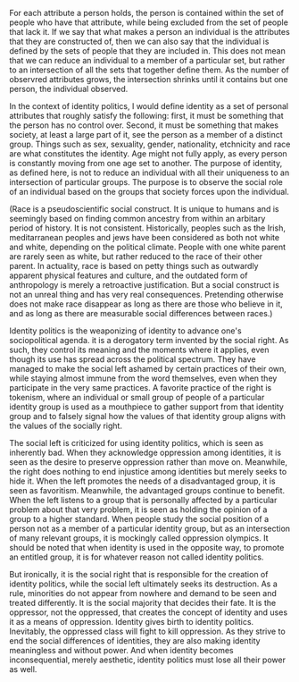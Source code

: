 For each attribute a person holds, the person is contained within the set of people who have that attribute, while being excluded from the set of people that lack it. If we say that what makes a person an individual is the attributes that they are constructed of, then we can also say that the individual is defined by the sets of people that they are included in. This does not mean that we can reduce an individual to a member of a particular set, but rather to an intersection of all the sets that together define them. As the number of observred attributes grows, the intersection shrinks until it contains but one person, the individual observed.

In the context of identity politics, I would define identity as a set of personal attributes that roughly satisfy the following: first, it must be something that the person has no control over. Second, it must be something that makes society, at least a large part of it, see the person as a member of a distinct group. Things such as sex, sexuality, gender, nationality, etchnicity and race are what constitutes the identity. Age might not fully apply, as every person is constantly moving from one age set to another. The purpose of identity, as defined here, is not to reduce an individual with all their uniqueness to an intersection of particular groups. The purpose is to observe the social role of an individual based on the groups that society forces upon the individual.

(Race is a pseudoscientific social construct. It is unique to humans and is seemingly based on finding common ancestry from within an arbitary period of history. It is not consistent. Historically, peoples such as the Irish, meditarranean peoples and jews have been considered as both not white and white, depending on the political climate. People with one white parent are rarely seen as white, but rather reduced to the race of their other parent. In actuality, race is based on petty things such as outwardly apparent physical features and culture, and the outdated form of anthropology is merely a retroactive justification. But a social construct is not an unreal thing and has very real consequences. Pretending otherwise does not make race disappear as long as there are those who believe in it, and as long as there are measurable social differences between races.)

Identity politics is the weaponizing of identity to advance one's sociopolitical agenda. it is a derogatory term invented by the social right. As such, they control its meaning and the moments where it applies, even though its use has spread across the political spectrum. They have managed to make the social left ashamed by certain practices of their own, while staying almost immune from the word themselves, even when they participate in the very same practices. A favorite practice of the right is tokenism, where an individual or small group of people of a particular identity group is used as a mouthpiece to gather support from that identity group and to falsely signal how the values of that identity group aligns with the values of the socially right.

The social left is criticized for using identity politics, which is seen as inherently bad. When they acknowledge oppression among identities, it is seen as the desire to preserve oppression rather than move on. Meanwhile, the right does nothing to end injustice among identities but merely seeks to hide it. When the left promotes the needs of a disadvantaged group, it is seen as favoritism. Meanwhile, the advantaged groups continue to benefit. When the left listens to a group that is personally affected by a particular problem about that very problem, it is seen as holding the opinion of a group to a higher standard. When people study the social position of a person not as a member of a particular identity group, but as an intersection of many relevant groups, it is mockingly called oppression olympics. It should be noted that when identity is used in the opposite way, to promote an entitled group, it is for whatever reason not called identity politics.

But ironically, it is the social right that is responsible for the creation of identity politics, while the social left ultimately seeks its destruction. As a rule, minorities do not appear from nowhere and demand to be seen and treated differently. It is the social majority that decides their fate. It is the oppressor, not the oppressed, that creates the concept of identity and uses it as a means of oppression. Identity gives birth to identity politics. Inevitably, the oppressed class will fight to kill oppression. As they strive to end the social differences of identities, they are also making identity meaningless and without power. And when identity becomes inconsequential, merely aesthetic, identity politics must lose all their power as well.
